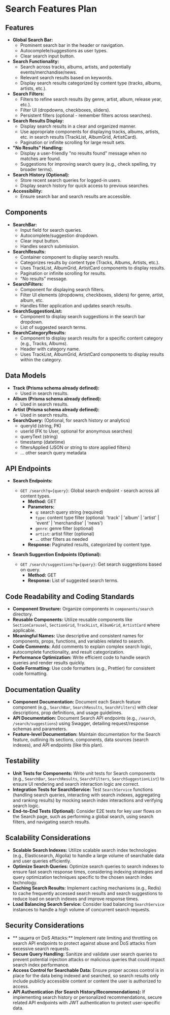 # Search Features Plan

## Features

- **Global Search Bar:**
    - Prominent search bar in the header or navigation.
    - Autocomplete/suggestions as user types.
    - Clear search input button.
- **Search Functionality:**
    - Search across tracks, albums, artists, and potentially events/merchandise/news.
    - Relevant search results based on keywords.
    - Display search results categorized by content type (tracks, albums, artists, etc.).
- **Search Filters:**
    - Filters to refine search results (by genre, artist, album, release year, etc.).
    - Filter UI (dropdowns, checkboxes, sliders).
    - Persistent filters (optional - remember filters across searches).
- **Search Results Display:**
    - Display search results in a clear and organized manner.
    - Use appropriate components for displaying tracks, albums, artists, etc. in search results (TrackList, AlbumGrid, ArtistCard).
    - Pagination or infinite scrolling for large result sets.
- **"No Results" Handling:**
    - Display a user-friendly "no results found" message when no matches are found.
    - Suggestions for improving search query (e.g., check spelling, try broader terms).
- **Search History (Optional):**
    - Store recent search queries for logged-in users.
    - Display search history for quick access to previous searches.
- **Accessibility:**
    - Ensure search bar and search results are accessible.

## Components

- **SearchBar:**
    - Input field for search queries.
    - Autocomplete/suggestion dropdown.
    - Clear input button.
    - Handles search submission.
- **SearchResults:**
    - Container component to display search results.
    - Categorizes results by content type (Tracks, Albums, Artists, etc.).
    - Uses TrackList, AlbumGrid, ArtistCard components to display results.
    - Pagination or infinite scrolling for results.
    - "No results" message.
- **SearchFilters:**
    - Component for displaying search filters.
    - Filter UI elements (dropdowns, checkboxes, sliders) for genre, artist, album, etc.
    - Handles filter application and updates search results.
- **SearchSuggestionList:**
    - Component to display search suggestions in the search bar dropdown.
    - List of suggested search terms.
- **SearchCategoryResults:**
    - Component to display search results for a specific content category (e.g., Tracks, Albums).
    - Header with category name.
    - Uses TrackList, AlbumGrid, ArtistCard components to display results within the category.

## Data Models

- **Track (Prisma schema already defined):**
    - Used in search results.
- **Album (Prisma schema already defined):**
    - Used in search results.
- **Artist (Prisma schema already defined):**
    - Used in search results.
- **SearchQuery:** (Optional, for search history or analytics)
    - queryId (string, PK)
    - userId (FK to User, optional for anonymous searches)
    - queryText (string)
    - timestamp (datetime)
    - filtersApplied (JSON or string to store applied filters)
    - ... other search query metadata

## API Endpoints

- **Search Endpoints:**
    - `GET /search?q={query}`: Global search endpoint - search across all content types.
        - **Method:** GET
        - **Parameters:**
            - `q`: search query string (required)
            - `type`: content type filter (optional: 'track' | 'album' | 'artist' | 'event' | 'merchandise' | 'news')
            - `genre`: genre filter (optional)
            - `artist`: artist filter (optional)
            - ... other filters as needed
        - **Response:** Paginated results, categorized by content type.

- **Search Suggestion Endpoints (Optional):**
    - `GET /search/suggestions?q={query}`: Get search suggestions based on query.
        - **Method:** GET
        - **Response:** List of suggested search terms.

## Code Readability and Coding Standards

- **Component Structure:** Organize components in `components/search` directory.
- **Reusable Components:** Utilize reusable components like `SectionCarousel`, `SectionGrid`, `TrackList`, `AlbumGrid`, `ArtistCard` where applicable.
- **Meaningful Names:** Use descriptive and consistent names for components, props, functions, and variables related to search.
- **Code Comments:** Add comments to explain complex search logic, autocomplete functionality, and result categorization.
- **Performance Optimization:** Write efficient code to handle search queries and render results quickly.
- **Code Formatting:** Use code formatters (e.g., Prettier) for consistent code formatting.

## Documentation Quality

- **Component Documentation:** Document each Search feature component (e.g., `SearchBar`, `SearchResults`, `SearchFilters`) with clear descriptions, prop definitions, and usage guidelines.
- **API Documentation:** Document Search API endpoints (e.g., `/search`, `/search/suggestions`) using Swagger, detailing request/response schemas and parameters.
- **Feature-level Documentation:** Maintain documentation for the Search feature, outlining its sections, components, data sources (search indexes), and API endpoints (like this plan).

## Testability

- **Unit Tests for Components:** Write unit tests for Search components (e.g., `SearchBar`, `SearchResults`, `SearchFilters`, `SearchSuggestionList`) to ensure UI rendering and search interaction logic are correct.
- **Integration Tests for SearchService:** Test `SearchService` functions (handling search queries, interacting with search indexes, aggregating and ranking results) by mocking search index interactions and verifying search logic.
- **End-to-End Tests (Optional):** Consider E2E tests for key user flows on the Search page, such as performing a global search, using search filters, and navigating search results.

## Scalability Considerations

- **Scalable Search Indexes:** Utilize scalable search index technologies (e.g., Elasticsearch, Algolia) to handle a large volume of searchable data and user queries efficiently.
- **Optimize Search Queries:** Optimize search queries to search indexes to ensure fast search response times, considering indexing strategies and query optimization techniques specific to the chosen search index technology.
- **Caching Search Results:** Implement caching mechanisms (e.g., Redis) to cache frequently accessed search results and search suggestions to reduce load on search indexes and improve response times.
- **Load Balancing Search Service:** Consider load balancing `SearchService` instances to handle a high volume of concurrent search requests.

## Security Considerations

- ** защита от DoS Attacks:** Implement rate limiting and throttling on search API endpoints to protect against abuse and DoS attacks from excessive search requests.
- **Secure Query Handling:** Sanitize and validate user search queries to prevent potential injection attacks or malicious queries that could impact search index performance.
- **Access Control for Searchable Data:** Ensure proper access control is in place for the data being indexed and searched, so search results only include publicly accessible content or content the user is authorized to access.
- **API Authentication (for Search History/Recommendations):** If implementing search history or personalized recommendations, secure related API endpoints with JWT authentication to protect user-specific data.